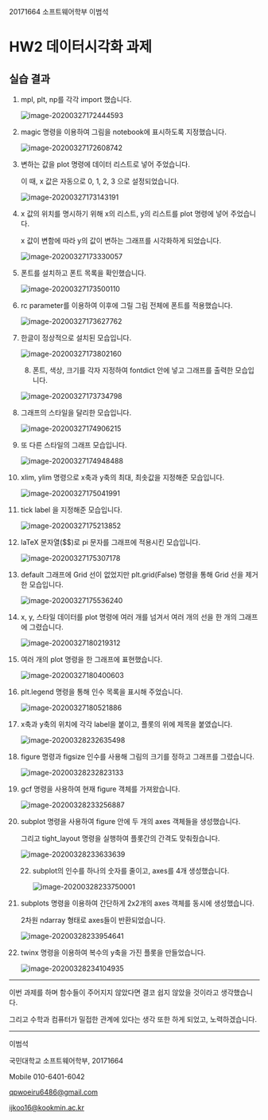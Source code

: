20171664 소프트웨어학부 이범석



# HW2 데이터시각화 과제



## 실습 결과

1. mpl, plt, np를 각각 import 했습니다.

   ![image-20200327172444593](/home/leebumseok/.config/Typora/typora-user-images/image-20200327172444593.png)

2. magic 명령을 이용하여 그림을 notebook에 표시하도록 지정했습니다.

   ![image-20200327172608742](/home/leebumseok/.config/Typora/typora-user-images/image-20200327172608742.png)

3. 변하는 값을 plot 명령에 데이터 리스트로 넣어 주었습니다.

   이 때, x 값은 자동으로 0, 1, 2, 3 으로 설정되었습니다.

   ![image-20200327173143191](/home/leebumseok/.config/Typora/typora-user-images/image-20200327173143191.png)

4. x 값의 위치를 명시하기 위해 x의 리스트, y의 리스트를 plot 명령에 넣어 주었습니다.

   x 값이 변함에 따라 y의 값이 변하는 그래프를 시각화하게 되었습니다.

   ![image-20200327173330057](/home/leebumseok/.config/Typora/typora-user-images/image-20200327173330057.png)

5. 폰트를 설치하고 폰트 목록을 확인했습니다.

   ![image-20200327173500110](/home/leebumseok/.config/Typora/typora-user-images/image-20200327173500110.png)

6. rc parameter를 이용하여 이후에 그릴 그림 전체에 폰트를 적용했습니다.

   ![image-20200327173627762](/home/leebumseok/.config/Typora/typora-user-images/image-20200327173627762.png)

7. 한글이 정상적으로 설치된 모습입니다.

   ![image-20200327173802160](/home/leebumseok/.config/Typora/typora-user-images/image-20200327173802160.png)

   8. 폰트, 색상, 크기를 각자 지정하여 fontdict 안에 넣고 그래프를 출력한 모습입니다.

   ![image-20200327173734798](/home/leebumseok/.config/Typora/typora-user-images/image-20200327173734798.png)

9. 그래프의 스타일을 달리한 모습입니다.

   ![image-20200327174906215](/home/leebumseok/.config/Typora/typora-user-images/image-20200327174906215.png)

10. 또 다른 스타일의 그래프 모습입니다.

    ![image-20200327174948488](/home/leebumseok/.config/Typora/typora-user-images/image-20200327174948488.png)

11. xlim, ylim 명령으로 x축과 y축의 최대, 최솟값을 지정해준 모습입니다.

    ![image-20200327175041991](/home/leebumseok/.config/Typora/typora-user-images/image-20200327175041991.png)

12. tick label 을 지정해준 모습입니다.

    ![image-20200327175213852](/home/leebumseok/.config/Typora/typora-user-images/image-20200327175213852.png)

13. laTeX 문자열($$)로 pi 문자를 그래프에 적용시킨 모습입니다.

    ![image-20200327175307178](/home/leebumseok/.config/Typora/typora-user-images/image-20200327175307178.png)

14. default 그래프에 Grid 선이 없었지만 plt.grid(False) 명령을 통해 Grid 선을 제거한 모습입니다.

    ![image-20200327175536240](/home/leebumseok/.config/Typora/typora-user-images/image-20200327175536240.png)

15. x, y, 스타일 데이터를 plot 명령에 여러 개를 넘겨서 여러 개의 선을 한 개의 그래프에 그렸습니다.

    ![image-20200327180219312](/home/leebumseok/.config/Typora/typora-user-images/image-20200327180219312.png)

16. 여러 개의 plot 명령을 한 그래프에 표현했습니다.

    ![image-20200327180400603](/home/leebumseok/.config/Typora/typora-user-images/image-20200327180400603.png)

17. plt.legend 명령을 통해 인수 목록을 표시해 주었습니다.

    ![image-20200327180521886](/home/leebumseok/.config/Typora/typora-user-images/image-20200327180521886.png)

18. x축과 y축의 위치에 각각 label을 붙이고, 플롯의 위에 제목을 붙였습니다.

    ![image-20200328232635498](/home/leebumseok/.config/Typora/typora-user-images/image-20200328232635498.png)

19. figure 명령과 figsize 인수를 사용해 그림의 크기를 정하고 그래프를 그렸습니다.

    ![image-20200328232823133](/home/leebumseok/.config/Typora/typora-user-images/image-20200328232823133.png)

20. gcf 명령을 사용하여 현재 figure 객체를 가져왔습니다.

    ![image-20200328233256887](/home/leebumseok/.config/Typora/typora-user-images/image-20200328233256887.png)

21. subplot 명령을 사용하여 figure 안에 두 개의 axes 객체들을 생성했습니다.

    그리고 tight_layout 명령을 실행하여 플롯간의 간격도 맞춰줬습니다.

    ![image-20200328233633639](/home/leebumseok/.config/Typora/typora-user-images/image-20200328233633639.png)

    22. subplot의 인수를 하나의 숫자를 줄이고, axes를 4개 생성했습니다.

        ![image-20200328233750001](/home/leebumseok/.config/Typora/typora-user-images/image-20200328233750001.png)

23. subplots 명령을 이용하여 간단하게 2x2개의 axes 객체를 동시에 생성했습니다.

    2차원 ndarray 형태로 axes들이 반환되었습니다.

    ![image-20200328233954641](/home/leebumseok/.config/Typora/typora-user-images/image-20200328233954641.png)

24. twinx 명령을 이용하여 복수의 y축을 가진 플롯을 만들었습니다.

    ![image-20200328234104935](/home/leebumseok/.config/Typora/typora-user-images/image-20200328234104935.png)

------

이번 과제를 하며 함수들이 주어지지 않았다면 결코 쉽지 않았을 것이라고 생각했습니다.

그리고 수학과 컴퓨터가 밀접한 관계에 있다는 생각 또한 하게 되었고, 노력하겠습니다.



------

이범석

국민대학교 소프트웨어학부, 20171664

Mobile 010-6401-6042

qpwoeiru6486@gmail.com

ijkoo16@kookmin.ac.kr